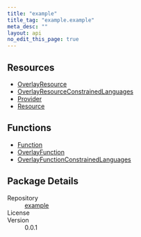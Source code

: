```yaml
---
title: "example"
title_tag: "example.example"
meta_desc: ""
layout: api
no_edit_this_page: true
---
```


<!-- WARNING: this file was generated by test. -->
<!-- Do not edit by hand unless you're certain you know what you are doing! -->



<h2 id="resources">Resources</h2>
<ul class="api">
    <li><a href="overlayresource/" title="OverlayResource">OverlayResource</a></li>
    <li><a href="overlayresourceconstrainedlanguages/" title="OverlayResourceConstrainedLanguages">OverlayResourceConstrainedLanguages</a></li>
    <li><a href="provider/" title="Provider">Provider</a></li>
    <li><a href="resource/" title="Resource">Resource</a></li>
</ul>

<h2 id="functions">Functions</h2>
<ul class="api">
    <li><a href="function/" title="Function">Function</a></li>
    <li><a href="overlayfunction/" title="OverlayFunction">OverlayFunction</a></li>
    <li><a href="overlayfunctionconstrainedlanguages/" title="OverlayFunctionConstrainedLanguages">OverlayFunctionConstrainedLanguages</a></li>
</ul>

<h2 id="package-details">Package Details</h2>
<dl class="package-details">
	<dt>Repository</dt>
	<dd><a href="">example </a></dd>
	<dt>License</dt>
	<dd></dd>
	<dt>Version</dt>
	<dd>0.0.1</dd>
</dl>

